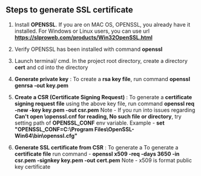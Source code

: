 ## Steps to generate SSL certificate

1. Install **OPENSSL**. If you are on MAC OS, OPENSSL, you already have it installed. For Windows or Linux users, you can use url __https://slproweb.com/products/Win32OpenSSL.html__

2. Verify OPENSSL has been installed with command **openssl**

3. Launch terminal/ cmd. In the project root directory, create a directory **cert** and cd into the directory

4. __Generate private key__ :
To create a **rsa key file**, run command **openssl genrsa -out key.pem**

5. __Create a CSR (Certificate Signing Request)__ :
To generate a **certificate signing request file** using the above key file, run command **openssl req -new -key key.pem -out csr.pem**
Note - If you run into issues regarding **Can't open \openssl.cnf for reading, No such file or directory**, try setting path of **OPENSSL_CONF** env variable. Example - **set "OPENSSL_CONF=C:\Program Files\OpenSSL-Win64\bin\openssl.cfg"**

6. __Generate SSL certificate from CSR__ :
To generate a To generate a **certificate file** run command - **openssl x509 -req -days 3650 -in csr.pem -signkey key.pem -out cert.pem**
Note - x509 is format public key certificate